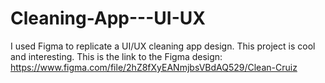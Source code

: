 # Cleaning-App---UI-UX
I used Figma to replicate a UI/UX cleaning app design. This project is cool and interesting. This is the link to the Figma design: https://www.figma.com/file/2hZ8fXyEANmjbsVBdAQ529/Clean-Cruiz
